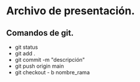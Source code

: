 # Archivo de presentación.

## Comandos de git.
* git status
* git add .
* git commit -m "descripción"
* git push origin main
* git checkout - b nombre_rama